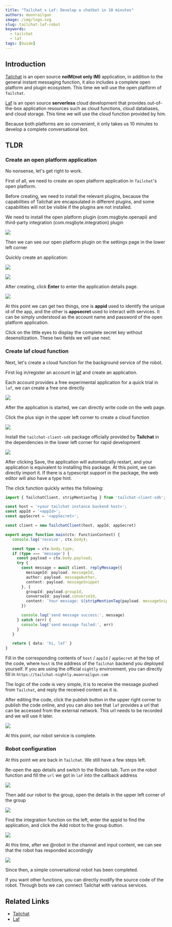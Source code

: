 ```yaml
---
title: "Tailchat x Laf: Develop a chatbot in 10 minutes" 
authors: moonrailgun
image: /img/logo.svg
slug: tailchat-laf-robot
keywords:
  - tailchat
  - laf
tags: [Guide]
---
```


## Introduction

[Tailchat](https://github.com/msgbyte/tailchat) is an open source **noIM(not only IM)** application, in addition to the general instant messaging function, it also includes a complete open platform and plugin ecosystem. This time we will use the open platform of `Tailchat`.

[Laf](https://github.com/labring/laf) is an open source **serverless** cloud development that provides out-of-the-box application resources such as cloud functions, cloud databases, and cloud storage. This time we will use the cloud function provided by him.

Because both platforms are so convenient, it only takes us 10 minutes to develop a complete conversational bot.

## TLDR

### Create an open platform application

No nonsense, let's get right to work.

First of all, we need to create an open platform application in `Tailchat`'s open platform.

Before creating, we need to install the relevant plugins, because the capabilities of Tailchat are encapsulated in different plugins, and some capabilities will not be visible if the plugins are not installed.

We need to install the open platform plugin (com.msgbyte.openapi) and third-party integration (com.msgbyte.integration) plugin

![](/img/blog/robot-with-laf/1.png)

Then we can see our open platform plugin on the settings page in the lower left corner

Quickly create an application:

![](/img/blog/robot-with-laf/2.png)

![](/img/blog/robot-with-laf/3.png)

After creating, click **Enter** to enter the application details page.

![](/img/blog/robot-with-laf/4.png)

At this point we can get two things, one is **appid** used to identify the unique id of the app, and the other is **appsecret** used to interact with services. It can be simply understood as the account name and password of the open platform application.

Click on the little eyes to display the complete secret key without desensitization. These two fields we will use next.

### Create laf cloud function

Next, let's create a cloud function for the background service of the robot.

First log in/register an account in [laf](https://laf.dev/) and create an application.

Each account provides a free experimental application for a quick trial in `laf`, we can create a free one directly

![](/img/blog/robot-with-laf/5.png)

After the application is started, we can directly write code on the web page.

Click the plus sign in the upper left corner to create a cloud function

![](/img/blog/robot-with-laf/6.png)

Install the `tailchat-client-sdk` package officially provided by **Tailchat** in the dependencies in the lower left corner for rapid development

![](/img/blog/robot-with-laf/7.png)

After clicking Save, the application will automatically restart, and your application is equivalent to installing this package. At this point, we can directly import it. If there is a typescript support in the package, the web editor will also have a type hint.

The click function quickly writes the following:

```ts
import { TailchatClient, stripMentionTag } from 'tailchat-client-sdk';

const host = '<your tailchat instance backend host>';
const appId = '<appId>';
const appSecret = '<appSecret>';

const client = new TailchatClient(host, appId, appSecret)

export async function main(ctx: FunctionContext) {
   console.log('receive', ctx.body);

   const type = ctx.body.type;
   if (type === 'message') {
     const payload = ctx.body.payload;
     try {
       const message = await client. replyMessage({
         messageId: payload. messageId,
         author: payload. messageAuthor,
         content: payload. messageSnippet
       }, {
         groupId: payload.groupId,
         converseId: payload.converseId,
         content: `Your message: ${stripMentionTag(payload. messageSnippet)}`,
       })

       console.log('send message success:', message)
     } catch (err) {
       console.log('send message failed:', err)
     }
   }

   return { data: 'hi, laf' }
}
```

Fill in the corresponding contents of `host` / `appId` / `appSecret` at the top of the code, where `host` is the address of the `Tailchat` backend you deployed yourself. If you are using the official `nightly` environment, you can directly fill in `https://tailchat-nightly.moonrailgun.com`

The logic of the code is very simple, it is to receive the message pushed from `Tailchat`, and reply the received content as it is.

After editing the code, click the publish button in the upper right corner to publish the code online, and you can also see that `laf` provides a url that can be accessed from the external network. This url needs to be recorded and we will use it later.

![](/img/blog/robot-with-laf/8.png)

At this point, our robot service is complete.

### Robot configuration

At this point we are back in `Tailchat`. We still have a few steps left.

Re-open the app details and switch to the Robots tab. Turn on the robot function and fill the `url` we got in `laf` into the callback address

![](/img/blog/robot-with-laf/9.png)

Then add our robot to the group, open the details in the upper left corner of the group

![](/img/blog/robot-with-laf/10.png)

Find the integration function on the left, enter the appid to find the application, and click the Add robot to the group button.

![](/img/blog/robot-with-laf/11.png)

At this time, after we @robot in the channel and input content, we can see that the robot has responded accordingly

![](/img/blog/robot-with-laf/12.png)

Since then, a simple conversational robot has been completed.

If you want other functions, you can directly modify the source code of the robot. Through bots we can connect Tailchat with various services.

## Related Links

- [Tailchat](https://tailchat.msgbyte.com/)
- [Laf](https://laf.dev/)
